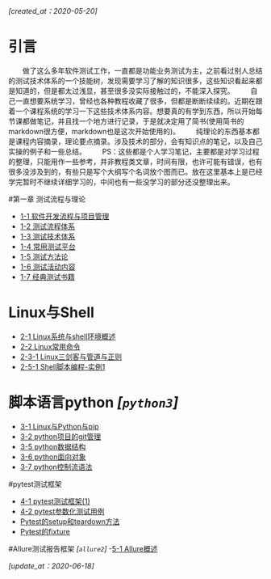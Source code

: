 *[created_at：2020-05-20]* 
# 引言
&emsp;&emsp;做了这么多年软件测试工作，一直都是功能业务测试为主，之前看过别人总结的测试技术体系的一个技能树，发现需要学习了解的知识很多，这些知识看起来都是知道的，但是都太过浅显，甚至很多没实际接触过的，不能深入探究。
&emsp;&emsp;自己一直想要系统学习，曾经也各种教程收藏了很多，但都是断断续续的。近期在跟着一个课程系统的学习一下这些技术体系内容。想要真的有学到东西，所以开始每节课都做笔记，并且找一个地方进行记录，于是就决定用了简书(使用简书的markdown很方便，markdown也是这次开始使用的)。
&emsp;&emsp;纯理论的东西基本都是课程内容摘录，理论要点摘录。涉及技术的部分，会有知识点的笔记，以及自己实操的例子和一些总结。
&emsp;&emsp;PS：这些都是个人学习笔记，主要都是对学习过程的整理，只能用作一些参考，并非教程类文章，时间有限，也许可能有错误，也有很多没涉及到的，有些只是写个大纲写个名词放个图而已。放在这里基本上是已经学完暂时不继续详细学习的，中间也有一些没学习的部分还没整理出来。
 
#第一章 测试流程与理论
- [1-1 软件开发流程与项目管理](https://www.jianshu.com/p/93baf112f741)
- [1-2 测试流程体系](https://www.jianshu.com/p/6857ef42ecc3)
- [1-3 测试技术体系](https://www.jianshu.com/p/079f40f27722)
- [1-4 常用测试平台](https://www.jianshu.com/p/889d997f217d)
- [1-5 测试方法论](https://www.jianshu.com/p/65a20b1b33a2)
- [1-6 测试活动内容](https://www.jianshu.com/p/d3e7ceb76e73)
- [1-7 经典测试书籍](https://www.jianshu.com/p/ebe1f1a2759b)

# Linux与Shell
- [2-1 Linux系统与shell环境概述](https://www.jianshu.com/p/425cc3b1cab2)
- [2-2 Linux常用命令](https://www.jianshu.com/p/d1dff3774ac0)
- [2-3-1 Linux三剑客与管道与正则](https://www.jianshu.com/p/219de355cad4)
- [2-5-1 Shell脚本编程-实例1](https://www.jianshu.com/p/2a90955998af)

# 脚本语言python    *[`python3`]*
- [3-1 Linux与Python与pip](https://www.jianshu.com/p/3adbfdc7c8bc)
- [3-2 python项目的git管理](https://www.jianshu.com/p/1f9cd02edf7e)
- [3-5 python数据结构](https://www.jianshu.com/p/3d5f0ff9802b)
- [3-6 python面向对象](https://www.jianshu.com/p/1389f69ac82d)
- [3-7 python控制流语法](https://www.jianshu.com/p/f350d8af5911)

#pytest测试框架
- [4-1 pytest测试框架(1)](https://www.jianshu.com/p/651f983f1504)
- [4-2 pytest参数化测试用例](https://www.jianshu.com/p/86ea2976d381)
- [Pytest的setup和teardown方法](https://www.jianshu.com/p/2e9a19fc2ef3)
- [Pytest的fixture](https://www.jianshu.com/p/4f10f09fae7b)

#Allure测试报告框架   *[`allure2`]*
-[5-1 Allure概述](https://www.jianshu.com/p/8cc76d4f4639)



*[update_at：2020-06-18]* 